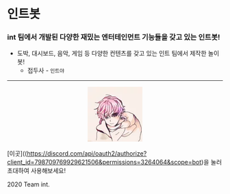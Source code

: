 # 인트봇

### int 팀에서 개발된 다양한 재밌는 엔터테인먼트 기능들을 갖고 있는 인트봇!

* 도박, 대시보드, 음악, 게임 등 다양한 컨텐츠를 갖고 있는 인트 팀에서 제작한 놀이봇!
    * 접두사 - `인트야`

<hr/>
<div style="text-align:center;">
<img src="./profile/profile.webp">
</div>

[이곳]((https://discord.com/api/oauth2/authorize?client_id=798709769929621506&permissions=3264064&scope=bot)을 눌러 초대하여 사용해보세요!

2020 Team int.